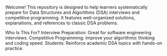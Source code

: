 Welcome!
This repository is designed to help learners systematically prepare for Data Structures and Algorithms (DSA) interviews and competitive programming.
It features well-organized solutions, explanations, and references to classic DSA problems.


Who Is This For?
Interview Preparation: Great for software engineering interviews.
Competitive Programming: Improve your algorithmic thinking and coding speed.
Students: Reinforce academic DSA topics with hands-on practice.
